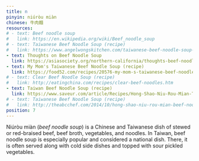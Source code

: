 ```yaml
---
title: n
pinyin: niúròu miàn
chinese: 牛肉麵
resources: 
# - text: Beef noodle soup
#   link: https://en.wikipedia.org/wiki/Beef_noodle_soup
# - text: Taiwanese Beef Noodle Soup (recipe)
#   link: https://www.angelwongskitchen.com/taiwanese-beef-noodle-soup--292753290540629-niuacuterograveu-miagraven.html
- text: Thoughts on Beef Noodle Soup
  link: https://asiasociety.org/northern-california/thoughts-beef-noodle-soup-born-and-bred-taiwanese-mama
- text: My Mom's Taiwanese Beef Noodle Soup (recipe)
  link: https://food52.com/recipes/20576-my-mom-s-taiwanese-beef-noodle-soup
# - text: Clear Beef Noodle Soup (recipe)
#   link: http://eatingchina.com/recipes/clear-beef-noodles.htm
- text: Taiwan Beef Noodle Soup (recipe)
  link: https://www.saveur.com/article/Recipes/Hong-Shao-Niu-Rou-Mian-Taiwanese-Beef-Noodle-Soup
# - text: Taiwanese Beef Noodle Soup (recipe)
#   link: http://theabcchef.com/2014/10/hong-shao-niu-rou-mian-beef-noodle-soup.html
position: 7
---
```


Niúròu miàn (*beef noodle soup*) is a Chinese and Taiwanese dish of stewed or red-braised beef, beef broth, vegetables, and noodles. In Taiwan, beef noodle soup is especially popular and considered a national dish. There, it is often served along with cold side dishes and topped with sour pickled vegetables.
